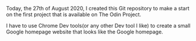Today, the 27th of August 2020, I created this Git repository to make a start on the first project that is available on The Odin Project. 

I have to use Chrome Dev tools(or any other Dev tool I like) to create a small Google homepage website that looks like the Google homepage.